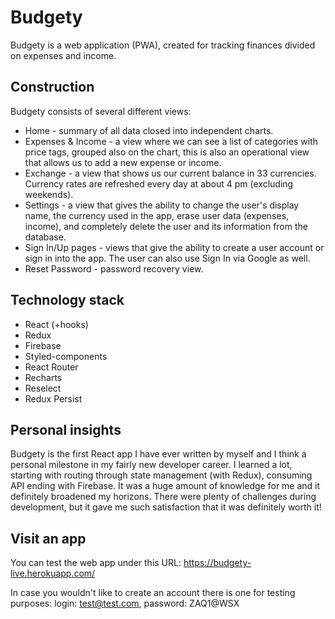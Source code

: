 # Budgety
Budgety is a web application (PWA), created for tracking finances divided on expenses and income. 
## Construction
Budgety consists of several different views:
* Home - summary of all data closed into independent charts.
* Expenses & Income - a view where we can see a list of categories with price tags, grouped also on the chart, this is also an operational view that allows us to add a new expense or income.
* Exchange - a view that shows us our current balance in 33 currencies. Currency rates are refreshed every day at about 4 pm (excluding weekends).
* Settings - a view that gives the ability to change the user's display name, the currency used in the app, erase user data (expenses, income), and completely delete the user and its information from the database.
* Sign In/Up pages -  views that give the ability to create a user account or sign in into the app. The user can also use Sign In via Google as well.
* Reset Password - password recovery view.
## Technology stack
* React (+hooks)
* Redux
* Firebase
* Styled-components
* React Router
* Recharts
* Reselect
* Redux Persist
## Personal insights
Budgety is the first React app I have ever written by myself and I think a personal milestone in my fairly new developer career. I learned a lot, starting with routing through state management (with Redux), consuming API ending with Firebase. It was a huge amount of knowledge for me and it definitely broadened my horizons. There were plenty of challenges during development, but it gave me such satisfaction that it was definitely worth it!
## Visit an app
You can test the web app under this URL: https://budgety-live.herokuapp.com/

In case you wouldn't like to create an account there is one for testing purposes:   login: test@test.com, password: ZAQ1@WSX
